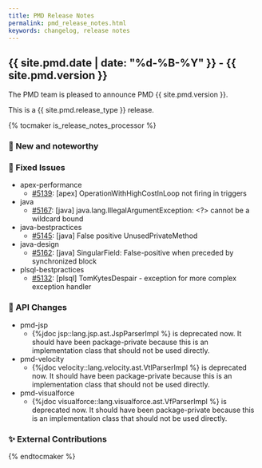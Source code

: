 ```yaml
---
title: PMD Release Notes
permalink: pmd_release_notes.html
keywords: changelog, release notes
---
```


## {{ site.pmd.date | date: "%d-%B-%Y" }} - {{ site.pmd.version }}

The PMD team is pleased to announce PMD {{ site.pmd.version }}.

This is a {{ site.pmd.release_type }} release.

{% tocmaker is_release_notes_processor %}

### 🚀 New and noteworthy

### 🐛 Fixed Issues
* apex-performance
  * [#5139](https://github.com/pmd/pmd/issues/5139): \[apex] OperationWithHighCostInLoop not firing in triggers
* java
  * [#5167](https://github.com/pmd/pmd/pull/5167): \[java] java.lang.IllegalArgumentException: \<\?\> cannot be a wildcard bound
* java-bestpractices
  * [#5145](https://github.com/pmd/pmd/issues/5145): \[java] False positive UnusedPrivateMethod
* java-design
  * [#5162](https://github.com/pmd/pmd/issues/5162): \[java] SingularField: False-positive when preceded by synchronized block
* plsql-bestpractices
  * [#5132](https://github.com/pmd/pmd/issues/5132): \[plsql] TomKytesDespair - exception for more complex exception handler

### 🚨 API Changes
* pmd-jsp
  * {%jdoc jsp::lang.jsp.ast.JspParserImpl %} is deprecated now. It should have been package-private
    because this is an implementation class that should not be used directly.
* pmd-velocity
  * {%jdoc velocity::lang.velocity.ast.VtlParserImpl %} is deprecated now. It should have been package-private
    because this is an implementation class that should not be used directly.
* pmd-visualforce
  * {%jdoc visualforce::lang.visualforce.ast.VfParserImpl %} is deprecated now. It should have been package-private
    because this is an implementation class that should not be used directly.

### ✨ External Contributions

{% endtocmaker %}

